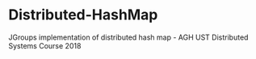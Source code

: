 # Distributed-HashMap

JGroups implementation of distributed hash map - AGH UST Distributed Systems Course 2018
